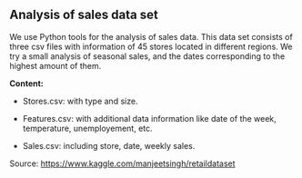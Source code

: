 ## Analysis of sales data set

We use Python tools for the analysis of sales data. This data set consists of three csv files with information of 45 stores located in different regions. We try a small analysis of seasonal sales, and the dates corresponding to the highest amount of them.

**Content:**

- Stores.csv: with type and size.

- Features.csv: with additional data information like date of the week, temperature, unemployement, etc.

- Sales.csv: including store, date, weekly sales.

Source: https://www.kaggle.com/manjeetsingh/retaildataset

